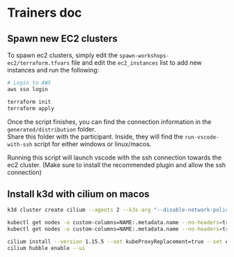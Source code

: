 # Trainers doc

## Spawn new EC2 clusters

To spawn ec2 clusters, simply edit the `spawn-workshops-ec2/terraform.tfvars` file and edit the `ec2_instances` list to add new instances and run the following:

```bash
# Login to AWS
aws sso login

terraform init
terraform apply
```

Once the script finishes, you can find the connection information in the `generated/distribution` folder.  
Share this folder with the participant. Inside, they will find the `run-vscode-with-ssh` script for either windows or linux/macos.  

Running this script will launch vscode with the ssh connection towards the ec2 cluster. (Make sure to install the recommended plugin and allow the ssh connection)


## Install k3d with cilium on macos

```bash
k3d cluster create cilium --agents 2 --k3s-arg "--disable-network-policy@server:*" --k3s-arg "--flannel-backend=none@server:*"

kubectl get nodes -o custom-columns=NAME:.metadata.name --no-headers=true | xargs -I {} docker exec {} mount bpffs /sys/fs/bpf -t bpf
kubectl get nodes -o custom-columns=NAME:.metadata.name --no-headers=true | xargs -I {} docker exec {} mount --make-shared /sys/fs/bpf

cilium install --version 1.15.5 --set kubeProxyReplacement=true --set envoyConfig.enabled=true --set loadBalancer.l7.backend=envoy
cilium hubble enable --ui
```

